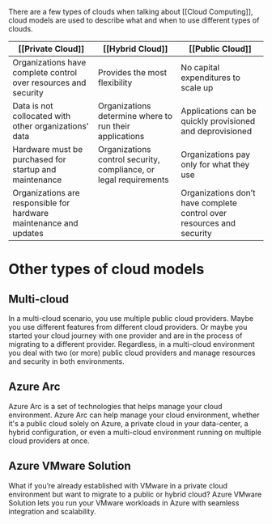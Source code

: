 There are a few types of clouds when talking about [[Cloud Computing]], cloud models are used to describe what and when to use different types of clouds.

> 

| [[Private Cloud]]                                                  | [[Hybrid Cloud]]                                                  | [[Public Cloud]]                                                      |
| ------------------------------------------------------------------ | ----------------------------------------------------------------- | --------------------------------------------------------------------- |
| Organizations have complete control over resources and security    | Provides the most flexibility                                     | No capital expenditures to scale up                                   |
| Data is not collocated with other organizations’ data              | Organizations determine where to run their applications           | Applications can be quickly provisioned and deprovisioned             |
| Hardware must be purchased for startup and maintenance             | Organizations control security, compliance, or legal requirements | Organizations pay only for what they use                              |
| Organizations are responsible for hardware maintenance and updates |                                                                   | Organizations don’t have complete control over resources and security |

# Other types of cloud models
## Multi-cloud
In a multi-cloud scenario, you use multiple public cloud providers. Maybe you use different features from different cloud providers. Or maybe you started your cloud journey with one provider and are in the process of migrating to a different provider. Regardless, in a multi-cloud environment you deal with two (or more) public cloud providers and manage resources and security in both environments.

## Azure Arc
Azure Arc is a set of technologies that helps manage your cloud environment. Azure Arc can help manage your cloud environment, whether it's a public cloud solely on Azure, a private cloud in your data-center, a hybrid configuration, or even a multi-cloud environment running on multiple cloud providers at once.

## Azure VMware Solution
What if you’re already established with VMware in a private cloud environment but want to migrate to a public or hybrid cloud? Azure VMware Solution lets you run your VMware workloads in Azure with seamless integration and scalability.